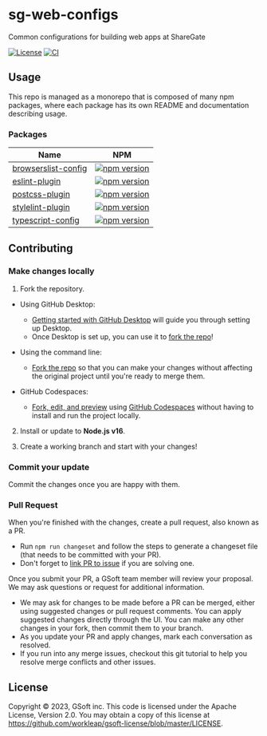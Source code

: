 # sg-web-configs
Common configurations for building web apps at ShareGate

[![License](https://img.shields.io/badge/License-Apache_2.0-blue.svg)](./LICENSE.md) 
[![CI](https://github.com/workleap/sg-web-configs/actions/workflows/ci.yml/badge.svg)](https://github.com/workleap/sg-web-configs/actions/workflows/ci.yml)

## Usage 
  
This repo is managed as a monorepo that is composed of many npm packages, where each package has its own README and documentation describing usage.

### Packages

| Name | NPM |
| --- | --- | 
| [browserslist-config](packages/browserslist-config/README.md) | [![npm version](https://img.shields.io/npm/v/@sharegate/browserslist-config)](https://www.npmjs.com/package/@sharegate/browserslist-config) | 
| [eslint-plugin](packages/eslint-plugin/README.md) | [![npm version](https://img.shields.io/npm/v/@sharegate/eslint-plugin)](https://www.npmjs.com/package/@sharegate/eslint-plugin) | 
| [postcss-plugin](packages/postcss-plugin/README.md) | [![npm version](https://img.shields.io/npm/v/@sharegate/postcss-plugin)](https://www.npmjs.com/package/@sharegate/postcss-plugin) | 
| [stylelint-plugin](packages/stylelint-plugin/README.md) | [![npm version](https://img.shields.io/npm/v/@sharegate/stylelint-plugin)](https://www.npmjs.com/package/@sharegate/stylelint-plugin) | 
| [typescript-config](packages/typescript-config/README.md) | [![npm version](https://img.shields.io/npm/v/@sharegate/typescript-config)](https://www.npmjs.com/package/@sharegate/typescript-config) | 

## Contributing

### Make changes locally

1. Fork the repository.

- Using GitHub Desktop:

  - [Getting started with GitHub Desktop](https://docs.github.com/en/desktop/installing-and-configuring-github-desktop/getting-started-with-github-desktop) will guide you through setting up Desktop.
  - Once Desktop is set up, you can use it to [fork the repo](https://docs.github.com/en/desktop/contributing-and-collaborating-using-github-desktop/cloning-and-forking-repositories-from-github-desktop)!

- Using the command line:

  - [Fork the repo](https://docs.github.com/en/github/getting-started-with-github/fork-a-repo#fork-an-example-repository) so that you can make your changes without affecting the original project until you're ready to merge them.

- GitHub Codespaces:
  - [Fork, edit, and preview](https://docs.github.com/en/free-pro-team@latest/github/developing-online-with-codespaces/creating-a-codespace) using [GitHub Codespaces](https://github.com/features/codespaces) without having to install and run the project locally.

2. Install or update to **Node.js v16**.

4. Create a working branch and start with your changes!

### Commit your update

Commit the changes once you are happy with them.

### Pull Request

When you're finished with the changes, create a pull request, also known as a PR.

- Run `npm run changeset` and follow the steps to generate a changeset file (that needs to be committed with your PR).
- Don't forget to [link PR to issue](https://docs.github.com/en/issues/tracking-your-work-with-issues/linking-a-pull-request-to-an-issue) if you are solving one.

Once you submit your PR, a GSoft team member will review your proposal. We may ask questions or request for additional information.

- We may ask for changes to be made before a PR can be merged, either using suggested changes or pull request comments. You can apply suggested changes directly through the UI. You can make any other changes in your fork, then commit them to your branch.
- As you update your PR and apply changes, mark each conversation as resolved.
- If you run into any merge issues, checkout this git tutorial to help you resolve merge conflicts and other issues.

## License

Copyright © 2023, GSoft inc. This code is licensed under the Apache License, Version 2.0. You may obtain a copy of this license at https://github.com/workleap/gsoft-license/blob/master/LICENSE.
